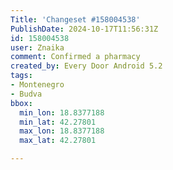 ```yaml
---
Title: 'Changeset #158004538'
PublishDate: 2024-10-17T11:56:31Z
id: 158004538
user: Znaika
comment: Confirmed a pharmacy
created_by: Every Door Android 5.2
tags:
- Montenegro
- Budva
bbox:
  min_lon: 18.8377188
  min_lat: 42.27801
  max_lon: 18.8377188
  max_lat: 42.27801

---
```

